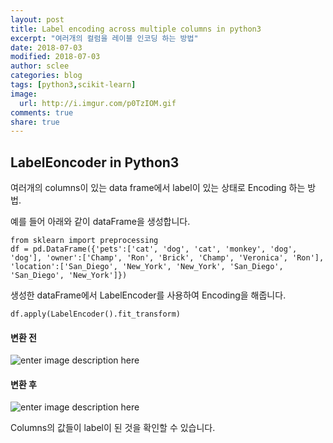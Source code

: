 ```yaml
---
layout: post
title: Label encoding across multiple columns in python3
excerpt: "여러개의 컬럼을 레이블 인코딩 하는 방법"
date: 2018-07-03
modified: 2018-07-03
author: sclee
categories: blog
tags: [python3,scikit-learn]
image:
  url: http://i.imgur.com/p0TzIOM.gif
comments: true
share: true
---
```



<h2 id="labeleoncoder-in-python3">LabelEoncoder in Python3</h2>
<p>여러개의 columns이 있는 data frame에서 label이 있는 상태로 Encoding 하는 방법.</p>
<p>예를 들어 아래와 같이 dataFrame을 생성합니다.</p>
<pre><code>from sklearn import preprocessing
df = pd.DataFrame({'pets':['cat', 'dog', 'cat', 'monkey', 'dog', 'dog'], 'owner':['Champ', 'Ron', 'Brick', 'Champ', 'Veronica', 'Ron'], 'location':['San_Diego', 'New_York', 'New_York', 'San_Diego', 'San_Diego', 'New_York']})
</code></pre>
<p>생성한 dataFrame에서 LabelEncoder를 사용하여 Encoding을 해줍니다.</p>
<pre><code>df.apply(LabelEncoder().fit_transform)
</code></pre>
<h4 id="변환-전">변환 전</h4>
<p><img src="https://lh3.googleusercontent.com/-_cGHwpuDdxNrkzspjBrsW_vS3Lgr8oO-dCjPwYJh_xVDcMl44MNN6cgYKa-REMPK1UOtWZrUBFg" alt="enter image description here"></p>
<h4 id="변환-후">변환 후</h4>
<p><img src="https://lh3.googleusercontent.com/Nf1zHKGJszgDcSK--DOeUqSwb_juu5klanaig5UuvYr7leIeSrz_42eit2WdfNJSOyhailg_OFvR" alt="enter image description here"></p>
<p>Columns의 값들이 label이 된 것을 확인할 수 있습니다.</p>


